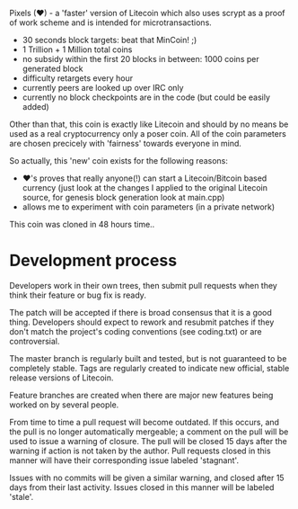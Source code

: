 Pixels (♥) - a 'faster' version of Litecoin which also uses scrypt
as a proof of work scheme and is intended for microtransactions.

 - 30 seconds block targets: beat that MinCoin! ;)
 - 1 Trillion + 1 Million total coins
 - no subsidy within the first 20 blocks
    in between: 1000 coins per generated block
 - difficulty retargets every hour
 - currently peers are looked up over IRC only
 - currently no block checkpoints are in the code (but could be easily
   added)

Other than that, this coin is exactly like Litecoin and should by no
means be used as a real cryptocurrency only a poser coin. All of the coin parameters
are chosen precicely with 'fairness' towards everyone in mind.

So actually, this 'new' coin exists for the following reasons:
 - ♥'s proves that really anyone(!) can start a Litecoin/Bitcoin based currency
    (just look at the changes I applied to the original Litecoin source,
     for genesis block generation look at main.cpp)
 - allows me to experiment with coin parameters (in a private network)

This coin was cloned in 48 hours time..

Development process
===================

Developers work in their own trees, then submit pull requests when
they think their feature or bug fix is ready.

The patch will be accepted if there is broad consensus that it is a
good thing.  Developers should expect to rework and resubmit patches
if they don't match the project's coding conventions (see coding.txt)
or are controversial.

The master branch is regularly built and tested, but is not guaranteed
to be completely stable. Tags are regularly created to indicate new
official, stable release versions of Litecoin.

Feature branches are created when there are major new features being
worked on by several people.

From time to time a pull request will become outdated. If this occurs, and
the pull is no longer automatically mergeable; a comment on the pull will
be used to issue a warning of closure. The pull will be closed 15 days
after the warning if action is not taken by the author. Pull requests closed
in this manner will have their corresponding issue labeled 'stagnant'.

Issues with no commits will be given a similar warning, and closed after
15 days from their last activity. Issues closed in this manner will be 
labeled 'stale'.

